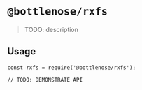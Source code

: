 # `@bottlenose/rxfs`

> TODO: description

## Usage

```
const rxfs = require('@bottlenose/rxfs');

// TODO: DEMONSTRATE API
```
